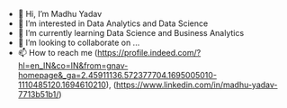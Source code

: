 - 👋 Hi, I’m Madhu Yadav
- 👀 I’m interested in Data Analytics and Data Science
- 🌱 I’m currently learning Data Science and Business Analytics
- 💞️ I’m looking to collaborate on ...
- 📫 How to reach me (https://profile.indeed.com/?hl=en_IN&co=IN&from=gnav-homepage&_ga=2.45911136.572377704.1695005010-1110485120.1694610210), (https://www.linkedin.com/in/madhu-yadav-7713b51b1/)

<!---
MadhuRao01/MadhuRao01 is a ✨ special ✨ repository because its `README.md` (this file) appears on your GitHub profile.
You can click the Preview link to take a look at your changes.
--->
